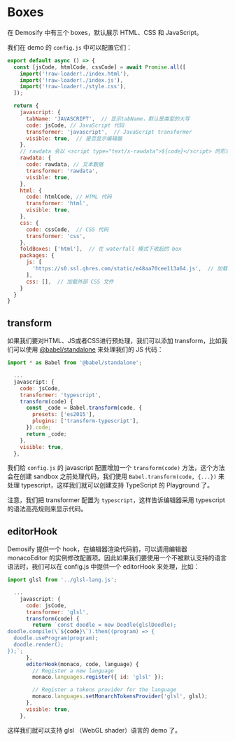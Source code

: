 # Boxes

在 Demosify 中有三个 boxes，默认展示 HTML、CSS 和 JavaScript。

我们在 demo 的 `config.js` 中可以配置它们：

```js
export default async () => {
  const [jsCode, htmlCode, cssCode] = await Promise.all([
    import('!raw-loader!./index.html'),
    import('!raw-loader!./index.js'),
    import('!raw-loader!./style.css'),
  ]);

  return {
    javascript: {
      tabName: 'JAVASCRIPT',  // 显示tabName，默认是类型的大写
      code: jsCode, // JavaScript 代码
      transformer: 'javascript',  // JavaScript transformer
      visible: true,  // 是否显示编辑器
    },
    // rawdata 会以 <script type="text/x-rawdata">${code}</script> 的形式插入文档
    rawdata: {
      code: rawdata, // 文本数据
      transformer: 'rawdata',
      visible: true, 
    },
    html: {
      code: htmlCode, // HTML 代码
      transformer: 'html',
      visible: true,
    },
    css: {
      code: cssCode,  // CSS 代码
      transformer: 'css',
    },
    foldBoxes: ['html'],  // 在 waterfall 模式下收起的 box
    packages: {
      js: [
        'https://s0.ssl.qhres.com/static/e48aa70cee113a64.js',  // 加载外部 js 文件
      ],
      css: [],  // 加载外部 CSS 文件
    }
  }
}
```

## transform

如果我们要对HTML、JS或者CSS进行预处理，我们可以添加 transform，比如我们可以使用 [@babel/standalone](https://babeljs.io/docs/en/next/babel-standalone.html) 来处理我们的 JS 代码：

```js
import * as Babel from '@babel/standalone';

  ...
  javascript: {
    code: jsCode,
    transformer: 'typescript',
    transform(code) {
      const _code = Babel.transform(code, { 
        presets: ['es2015'],
        plugins: ['transform-typescript'],
      }).code;
      return _code;
    },
    visible: true,
  },
```

我们给 `config.js` 的 javascript 配置增加一个 `transform(code)` 方法，这个方法会在创建 sandbox 之前处理代码，我们使用 `Babel.transform(code, {...})` 来处理 typescript，这样我们就可以创建支持 TypeScript 的 Playground 了。

注意，我们把 transformer 配置为 `typescript`，这样告诉编辑器采用 typescript 的语法高亮规则来显示代码。

## editorHook

Demosify 提供一个 hook，在编辑器渲染代码前，可以调用编辑器 monacoEditor 的实例修改配置项。因此如果我们要使用一个不被默认支持的语言语法时，我们可以在 config.js 中提供一个 editorHook 来处理，比如：

```js
import glsl from '../glsl-lang.js';

  ...
    javascript: {
      code: jsCode,
      transformer: 'glsl',
      transform(code) {
        return `const doodle = new Doodle(glslDoodle);
doodle.compile(\`${code}\`).then((program) => {
  doodle.useProgram(program);
  doodle.render();
});`;
      },
      editorHook(monaco, code, language) {
        // Register a new language
        monaco.languages.register({ id: 'glsl' });

        // Register a tokens provider for the language
        monaco.languages.setMonarchTokensProvider('glsl', glsl);
      },
      visible: true,
    },
```

这样我们就可以支持 glsl （WebGL shader）语言的 demo 了。